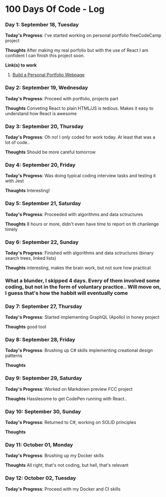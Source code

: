 # 100 Days Of Code - Log

### Day 1: September 18, Tuesday

**Today's Progress**: I've started working on personal portfolio freeCodeCamp project

**Thoughts** After making my real porfolio but with the use of React I am confident I can finish this project soon.

**Link(s) to work**
1. [Build a Personal Portfolio Webpage](https://learn.freecodecamp.org/responsive-web-design/responsive-web-design-projects/build-a-personal-portfolio-webpage)


### Day 2: September 19, Wednesday

**Today's Progress**: Proceed with portfolio, projects part

**Thoughts** Conveting React to plain HTML/JS is tedious. Makes it easy to understand how React is awesome


### Day 3: September 20, Thursday

**Today's Progress**: Oh no! I only coded for work today. At least that was a lot of code..

**Thoughts** Should be more careful tomorrow


### Day 4: September 20, Friday

**Today's Progress**: Was doing typical coding interview tasks and testing it with Jest

**Thoughts** Interesting!


### Day 5: September 21, Saturday

**Today's Progress**: Proceeded with algorithms and data sctructures

**Thoughts**  8 hours or more, didn't even have time to report on th chanlenge timely


### Day 6: September 22, Sunday

**Today's Progress**: Finished with algorithms and data sctructures (binary search trees, linked lists)

**Thoughts**  interesting, makes the brain work, but not sure how practical

### What a blunder, I skipped 4 days. Every of them involved some coding, but not in the form of voluntary practice.. Will move on, I guess that's how the habbit will eventually come


### Day 7: September 27, Thursday

**Today's Progress**: Started implementing GraphQL (Apollo) in honey project

**Thoughts**  good tool


### Day 8: September 28, Friday

**Today's Progress**: Brushing up C# skills implementing creational design patterns

**Thoughts**  


### Day 9: September 29, Saturday

**Today's Progress**: Worked on Markdown preview FCC project

**Thoughts**  Hasslesome to get CodePen running with React..


### Day 10: September 30, Sunday

**Today's Progress**: Returned to C#, working on SOLID principles

**Thoughts**  


### Day 11: October 01, Monday

**Today's Progress**: Brushing up my Docker skills

**Thoughts**  All right, that's not coding, but hell, that's relevant

### Day 12: October 02, Tuesday

**Today's Progress**: Proceed with my Docker and CI skills
